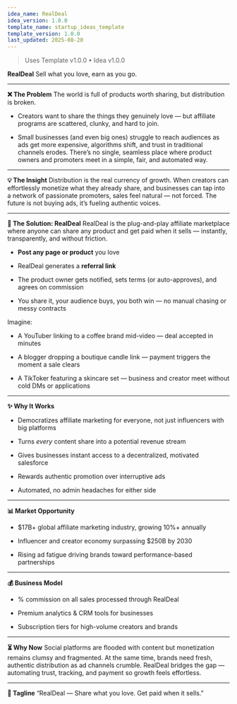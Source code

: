```yaml
---
idea_name: RealDeal
idea_version: 1.0.0
template_name: startup_ideas_template
template_version: 1.0.0
last_updated: 2025-08-20
---
```


> Uses Template v1.0.0 • Idea v1.0.0


**RealDeal**
 Sell what you love, earn as you go.

---

**❌ The Problem**
 The world is full of products worth sharing, but distribution is broken.

* Creators want to share the things they genuinely love — but affiliate programs are scattered, clunky, and hard to join.

* Small businesses (and even big ones) struggle to reach audiences as ads get more expensive, algorithms shift, and trust in traditional channels erodes.
   There’s no single, seamless place where product owners and promoters meet in a simple, fair, and automated way.

---

**💡 The Insight**
 Distribution is the real currency of growth. When creators can effortlessly monetize what they already share, and businesses can tap into a network of passionate promoters, sales feel natural — not forced. The future is not buying ads, it’s fueling authentic voices.

---

**🚀 The Solution: RealDeal**
 RealDeal is the plug-and-play affiliate marketplace where anyone can share any product and get paid when it sells — instantly, transparently, and without friction.

* **Post any page or product** you love

* RealDeal generates a **referral link**

* The product owner gets notified, sets terms (or auto-approves), and agrees on commission

* You share it, your audience buys, you both win — no manual chasing or messy contracts

Imagine:

* A YouTuber linking to a coffee brand mid-video — deal accepted in minutes

* A blogger dropping a boutique candle link — payment triggers the moment a sale clears

* A TikToker featuring a skincare set — business and creator meet without cold DMs or applications

---

**✨ Why It Works**

* Democratizes affiliate marketing for everyone, not just influencers with big platforms

* Turns *every* content share into a potential revenue stream

* Gives businesses instant access to a decentralized, motivated salesforce

* Rewards authentic promotion over interruptive ads

* Automated, no admin headaches for either side

---

**📊 Market Opportunity**

* $17B+ global affiliate marketing industry, growing 10%+ annually

* Influencer and creator economy surpassing $250B by 2030

* Rising ad fatigue driving brands toward performance-based partnerships

---

**💰 Business Model**

* % commission on all sales processed through RealDeal

* Premium analytics & CRM tools for businesses

* Subscription tiers for high-volume creators and brands

---

**⏳ Why Now**
 Social platforms are flooded with content but monetization remains clumsy and fragmented. At the same time, brands need fresh, authentic distribution as ad channels crumble. RealDeal bridges the gap — automating trust, tracking, and payment so growth feels effortless.

---

**🎯 Tagline**
 “RealDeal — Share what you love. Get paid when it sells.”

